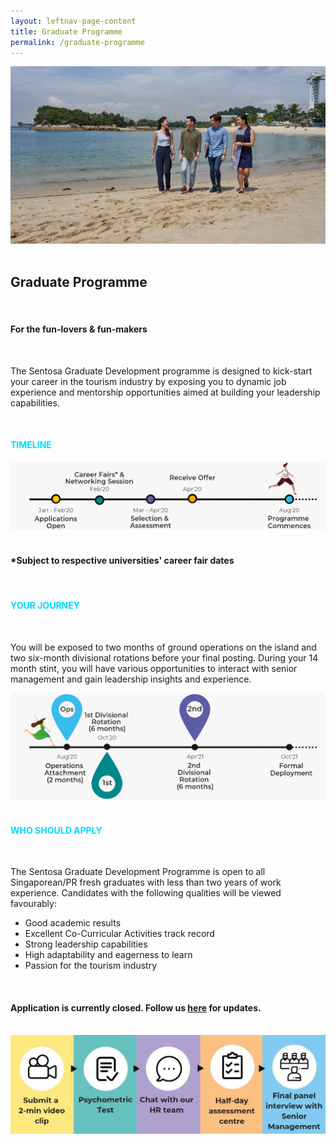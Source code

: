 ```yaml
---
layout: leftnav-page-content
title: Graduate Programme
permalink: /graduate-programme
---
```

<div class="row">
<div col-is-12>
<figure style="margin: 0;position: relative;">
<img src="images/graduate-programme/hero-bannerv2.jpg" alt="Graduate Programme Hero Banner"/>
</figure>
<br/>
<h2><b>Graduate Programme</b></h2>
<br/>
<h4><b>For the fun-lovers & fun-makers</b></h4>
<br/>
	
The Sentosa Graduate Development programme is designed to kick-start your career in the tourism industry by exposing you to dynamic job experience and mentorship opportunities aimed at building your leadership capabilities.

<br/>
<h4 style="color: #00DBFF"><b>TIMELINE</b></h4>
  <figure style="margin: 0;">
  <img src="images/graduate-programme/timeline.jpg" alt="Timeline"/>
  </figure>
  <br/>
<h4><b>*Subject to respective universities' career fair dates</b></h4>
  <br/>
<h4 style="color: #00DBFF"><b>YOUR JOURNEY</b></h4>
  <br/>

You will be exposed to two months of ground operations on the island and two six-month divisional rotations before your final posting. During your 14 month stint, you will have various opportunities to interact with senior management and gain leadership insights and experience.

 <figure style="margin: 0;">
  <img src="images/graduate-programme/your journey.jpg" alt="Your Journey"/>
 </figure>
<br/>
<h4 style="color: #00DBFF"><b>WHO SHOULD APPLY</b></h4>
<br/>

The Sentosa Graduate Development Programme is open to all Singaporean/PR fresh graduates with less than two years of work experience. Candidates with the following qualities will be viewed favourably:
  - Good academic results
  - Excellent Co-Curricular Activities track record
  - Strong leadership capabilities
  - High adaptability and eagerness to learn
  - Passion for the tourism industry

</br>
<h4><b>Application is currently closed. Follow us <a href="https://www.linkedin.com/company/sentosa-development-corporation/">here</a>
 for updates.</b></h4>
 <br/>
 <figure style="margin: 0;">
  <img src="images/graduate-programme/application-timeline.jpg" alt="Application Timeline"/>
 </figure>
</div>
</div>
